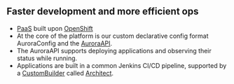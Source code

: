 ## Faster development and more efficient ops

- [PaaS](https://en.wikipedia.org/wiki/Platform_as_a_service) built upon [OpenShift](http://www.openshift.com)
- At the core of the platform is our custom declarative config format AuroraConfig and the [AuroraAPI](/documentation/openshift/#the-aurora-api).
- The AuroraAPI supports deploying applications and observing their status while running.
- Applications are built in a common Jenkins CI/CD pipeline, supported by a [CustomBuilder](https://docs.openshift.com/container-platform/4.12/cicd/builds/build-strategies.html#builds-strategy-custom-build_build-strategies-s2i) called [Architect](/documentation/openshift/#the-application-image-builder-architect).
